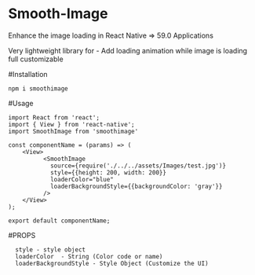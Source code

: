 # Smooth-Image
Enhance the image loading in React Native => 59.0 Applications

Very lightweight library for -
Add loading animation while image is loading full customizable 

#Installation 

    npm i smoothimage

#Usage

    import React from 'react';
    import { View } from 'react-native';
    import SmoothImage from 'smoothimage'

    const componentName = (params) => (
        <View>
              <SmoothImage
                source={require('./../../assets/Images/test.jpg')}
                style={{height: 200, width: 200}}
                loaderColor="blue"
                loaderBackgroundStyle={{backgroundColor: 'gray'}}
              />
        </View>
    );

    export default componentName;


#PROPS 

      style - style object
      loaderColor  - String (Color code or name)
      loaderBackgroundStyle - Style Object (Customize the UI)
